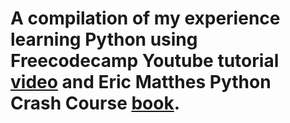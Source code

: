 # A compilation of my experience learning Python using Freecodecamp Youtube tutorial [video](https://www.youtube.com/watch?v=rfscVS0vtbw) and Eric Matthes Python Crash Course [book](https://b-ok.africa/book/4995914/5d84d3). 